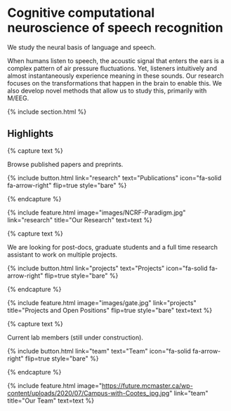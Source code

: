 ---
---

# Cognitive computational neuroscience of speech recognition

We study the neural basis of language and speech.

When humans listen to speech, 
the acoustic signal that enters the ears is a complex pattern of air pressure fluctuations.
Yet, listeners intuitively and almost instantaneously experience meaning in these sounds. 
Our research focuses on the transformations that happen in the brain to enable this.
We also develop novel methods that allow us to study this, primarily with M/EEG.


{% include section.html %}

## Highlights

{% capture text %}

Browse published papers and preprints.

{%
  include button.html
  link="research"
  text="Publications"
  icon="fa-solid fa-arrow-right"
  flip=true
  style="bare"
%}

{% endcapture %}

{%
  include feature.html
  image="images/NCRF-Paradigm.jpg"
  link="research"
  title="Our Research"
  text=text
%}

{% capture text %}

We are looking for post-docs, graduate students and a full time research assistant to work on multiple projects.

{%
  include button.html
  link="projects"
  text="Projects"
  icon="fa-solid fa-arrow-right"
  flip=true
  style="bare"
%}

{% endcapture %}

{%
  include feature.html
  image="images/gate.jpg"
  link="projects"
  title="Projects and Open Positions"
  flip=true
  style="bare"
  text=text
%}

{% capture text %}

Current lab members (still under construction).

{%
  include button.html
  link="team"
  text="Team"
  icon="fa-solid fa-arrow-right"
  flip=true
  style="bare"
%}

{% endcapture %}

{%
  include feature.html
  image="https://future.mcmaster.ca/wp-content/uploads/2020/07/Campus-with-Cootes_jpg.jpg"
  link="team"
  title="Our Team"
  text=text
%}
